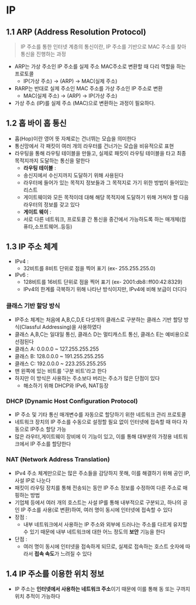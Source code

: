 #  IP
## 1.1 ARP (Address Resolution Protocol)
>IP 주소를 통한 인터넷 계층의 통신이란, IP 주소를 기반으로 MAC 주소를 찾아 통신을 진행하는 과정
- ARP는 가상 주소인 IP 주소를 실제 주소 MAC주소로 변환할 때 다리 역할을 하는 프로토콜
  - IP(가상 주소) -> (ARP) -> MAC(실제 주소)
- RARP는 반대로 실제 주소인 MAC 주소를 가상 주소인 IP 주소로 변환
  - MAC(실제 주소) -> (ARP) -> IP(가상 주소)
- 가상 주소 (IP)를 실제 주소 (MAC)으로 변환하는 과정이 필요하다.

## 1.2 홉 바이 홉 통신
- 홉(Hop)이란 영어 뜻 자체로는 건너뛰는 모습을 의미한다
- 통신망에서 각 패킷이 여러 개의 라우터를 건너가는 모습을 비유적으로 표현
- 라우팅을 통해 라우팅 테이블을 만들고, 실제로 패킷이 라우팅 테이블을 타고 최종 목적지까지 도달하는 통신을 말한다
  - **라우팅 테이블** :
  - 송신지에서 수신지까지 도달하기 위해 사용된다
  - 라우터에 들어가 있는 목적지 정보들과 그 목적지로 가기 위한 방법이 들어있는 리스트
  - 게이트웨이와 모든 목적이데 대해 해당 목적지에 도달하기 위해 거쳐야 할 다음 라우터의 정보를 갖고 있다
  - **게이트 웨이** : 
  - 서로 다른 네트워크, 프로토콜 간 통신을 중간에서 가능하도록 하는 매개체(컴퓨타,소프트웨어..등등)

## 1.3 IP 주소 체계

- IPv4 : 
  - 32비트를 8비트 단위로 점을 찍어 표기 (ex- 255.255.255.0)
- IPv6 :
  - 128비트를 16비트 단위로 점을 찍어 표기 (ex- 2001:db8::ff00:42:8329)
  - IPv4의 한계를 극복하기 위해 나타난 방식이지만, IPv4에 비해 보급이 더디다

### 클래스 기반 할당 방식
- IP주소 체계는 처음에 A,B,C,D,E 다섯개의 클래스로 구분하는 클래스 기반 할당 방식(Classful Addressing)을 사용하였다
- 클래스 A,B,C는 일대일 통신, 클래스 D는 멀티캐스트 통신, 클래스 E는 예비용으로 선점된다
- 클래스 A: 0.0.0.0 ~ 127.255.255.255
- 클래스 B: 128.0.0.0 ~ 191.255.255.255
- 클래스 C: 192.0.0.0 ~ 223.255.255.255
- 맨 왼쪽에 있는 비트를 '구분 비트'라고 한다
- 하지만 이 방식은 사용하는 주소보다 버리는 주소가 많은 단점이 있다
  - 해소하기 위해 DHCP와 IPv6, NAT등장

### DHCP (Dynamic Host Configuration Protocol)
- IP 주소 및 기타 통신 매개변수를 자동으로 할당하기 위한 네트워크 관리 프로토콜
- 네트워크 장치의 IP 주소를 수동으로 설정할 필요 없이 인터넷에 접속할 때 마다 자동으로 IP주소 할당 가능
- 많은 라우터,게이트웨이 장비에 이 기능이 있고, 이를 통해 대부분의 가정용 네트워크에서 IP 주소를 할당한다

### NAT (Network Address Translation)
- IPv4 주소 체계만으로는 많은 주소들을 감당하지 못해, 이를 해결하기 위해 공인 IP, 사설 IP로 나눈다
- 패킷이 라우팅 장치를 통해 전송되는 동안 IP 주소 정보를 수정하여 다른 주소로 매핑하는 방법
- 기업체 등에서 여러 개의 호스트는 사설 IP를 통해 내부적으로 구분되고, 하나의 공인 IP 주소를 사용(로 변환)하여, 여러 명이 동시에 인터넷에 접속할 수 있다
- 장점 :
  - 내부 네트워크에서 사용하는 IP 주소와 외부에 드러나는 주소를 다르게 유지할 수 있기 때문에 내부 네트워크에 대한 어느 정도의 **보안** 기능을 한다
- 단점 :
  - 여러 명이 동시에 인터넷을 접속하게 되므로, 실제로 접속하는 호스트 숫자에 따라서 **접속 속도**가 느려질 수 있다

## 1.4 IP 주소를 이용한 위치 정보
- IP 주소는 **인터넷에서 사용하는 네트워크 주소**이기 때문에 이를 통해 동 또는 구까지 위치 추적이 가능하다